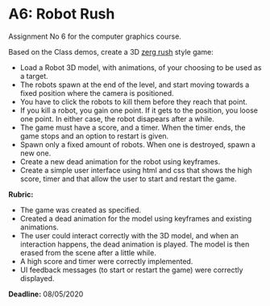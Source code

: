 # A6: Robot Rush

Assignment No 6 for the computer graphics course.

Based on the Class demos, create a 3D [zerg rush](https://elgoog.im/zergrush/) style game: 

- Load a Robot 3D model, with animations, of your choosing to be used as a target.
- The robots spawn at the end of the level, and start moving towards a fixed position where the camera is positioned.
- You have to click the robots to kill them before they reach that point. 
- If you kill a robot, you gain one point. If it gets to the position, you loose one point. In either case, the robot disapears after a while.
- The game must have a score, and a timer. When the timer ends, the game stops and an option to restart is given.
- Spawn only a fixed amount of robots. When one is destroyed, spawn a new one.
- Create a new dead animation for the robot using keyframes.
- Create a simple user interface using html and css that shows the high score, timer and that allow the user to start and restart the game.

**Rubric:**

- The game was created as specified.
- Created a dead animation for the model using keyframes and existing animations.
- The user could interact correctly with the 3D model, and when an interaction happens, the dead animation is played. The model is then erased from the scene after a little while.
- A high score and timer were correctly implemented.
- UI feedback messages (to start or restart the game) were correctly displayed.

**Deadline:** 08/05/2020